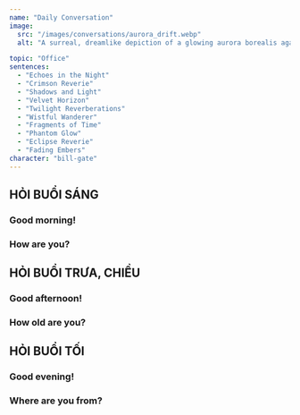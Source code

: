 ```yaml
---
name: "Daily Conversation"
image:
  src: "/images/conversations/aurora_drift.webp"
  alt: "A surreal, dreamlike depiction of a glowing aurora borealis against a dark, starry sky with hints of abstract textures"

topic: "Office"
sentences:
  - "Echoes in the Night"
  - "Crimson Reverie"
  - "Shadows and Light"
  - "Velvet Horizon"
  - "Twilight Reverberations"
  - "Wistful Wanderer"
  - "Fragments of Time"
  - "Phantom Glow"
  - "Eclipse Reverie"
  - "Fading Embers"
character: "bill-gate"
---
```


## HỎI BUỔI SÁNG

### Good morning!

### How are you?

## HỎI BUỔI TRƯA, CHIỀU

### Good afternoon!

### How old are you?

## HỎI BUỔI TỐI

### Good evening!

### Where are you from?
